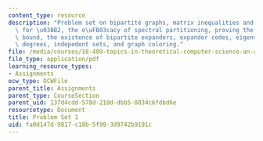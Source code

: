 ```yaml
---
content_type: resource
description: "Problem set on bipartite graphs, matrix inequalities and lower bounds\
  \ for \u03BB2, the e\uFB03cacy of spectral partitioning, proving the Cherno\uFB00\
  \ bound, the existence of bipartite expanders, expander codes, eigenvalues, vertex\
  \ degrees, indepedent sets, and graph coloring."
file: /media/courses/18-409-topics-in-theoretical-computer-science-an-algorithmists-toolkit-fall-2009/fa0d147d9817c18b5f993d9742b9191c_MIT18_409F09_ps1.pdf
file_type: application/pdf
learning_resource_types:
- Assignments
ocw_type: OCWFile
parent_title: Assignments
parent_type: CourseSection
parent_uid: 137d4cdd-578d-210d-dbb5-0834c6fdbd6e
resourcetype: Document
title: Problem Set 1
uid: fa0d147d-9817-c18b-5f99-3d9742b9191c
---
```

